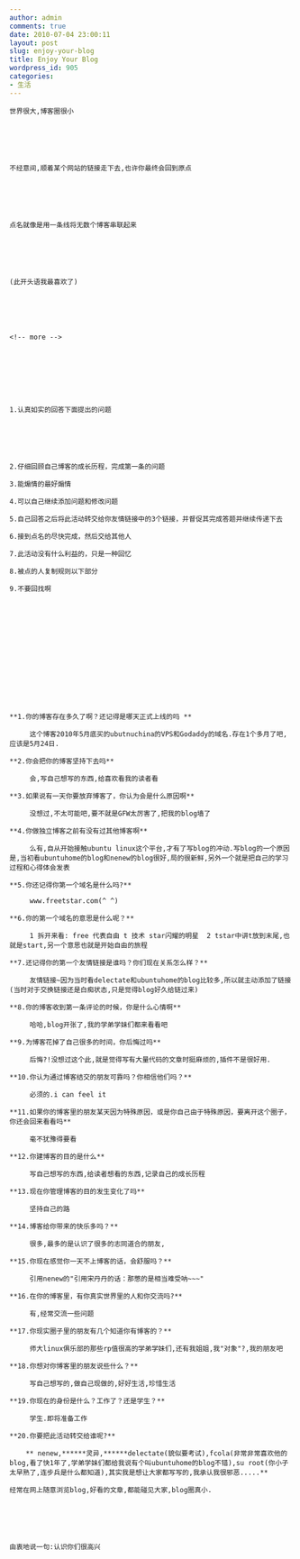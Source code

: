 ```yaml
---
author: admin
comments: true
date: 2010-07-04 23:00:11
layout: post
slug: enjoy-your-blog
title: Enjoy Your Blog
wordpress_id: 905
categories:
- 生活
---
```



	世界很大,博客圈很小






	不经意间,顺着某个网站的链接走下去,也许你最终会回到原点






	点名就像是用一条线将无数个博客串联起来






	(此开头语我最喜欢了)






	<!-- more -->  

	






	1.认真如实的回答下面提出的问题






	2.仔细回顾自己博客的成长历程，完成第一条的问题  

	3.能煽情的最好煽情  

	4.可以自己继续添加问题和修改问题  

	5.自己回答之后将此活动转交给你友情链接中的3个链接，并督促其完成答题并继续传递下去  

	6.接到点名的尽快完成，然后交给其他人  

	7.此活动没有什么利益的，只是一种回忆  

	8.被点的人复制规则以下部分  

	9.不要回找啊






	  

	






	**1.你的博客存在多久了啊？还记得是哪天正式上线的吗 **





> 
	
> 
> 
		 这个博客2010年5月底买的ubutnuchina的VPS和Godaddy的域名.存在1个多月了吧,应该是5月24日.
	
> 
> 






	**2.你会把你的博客坚持下去吗**





> 
	
> 
> 
		 会,写自己想写的东西,给喜欢看我的读者看
	
> 
> 






	**3.如果说有一天你要放弃博客了，你认为会是什么原因啊**





> 
	
> 
> 
		 没想过,不太可能吧,要不就是GFW太厉害了,把我的blog墙了
	
> 
> 






	**4.你做独立博客之前有没有过其他博客啊**





> 
	
> 
> 
		 么有,自从开始接触ubuntu linux这个平台,才有了写blog的冲动.写blog的一个原因是,当初看ubuntuhome的blog和nenew的blog很好,局的很新鲜,另外一个就是把自己的学习过程和心得体会发表
	
> 
> 






	**5.你还记得你第一个域名是什么吗?**





> 
	
> 
> 
		 www.freetstar.com(^ ^)
	
> 
> 






	**6.你的第一个域名的意思是什么呢？**





> 
	
> 
> 
		 1 拆开来看: free 代表自由 t 技术 star闪耀的明星  2 tstar中讲t放到末尾,也就是start,另一个意思也就是开始自由的旅程
	
> 
> 






	**7.还记得你的第一个友情链接是谁吗？你们现在关系怎么样？**





> 
	
> 
> 
		 友情链接~因为当时看delectate和ubuntuhome的blog比较多,所以就主动添加了链接(当时对于交换链接还是白痴状态,只是觉得blog好久给链过来)
	
> 
> 






	**8.你的博客收到第一条评论的时候，你是什么心情啊**





> 
	
> 
> 
		 哈哈,blog开张了,我的学弟学妹们都来看看吧
	
> 
> 






	**9.为博客花掉了自己很多的时间，你后悔过吗**





> 
	
> 
> 
		 后悔?!没想过这个此,就是觉得写有大量代码的文章时挺麻烦的,插件不是很好用.
	
> 
> 






	**10.你认为通过博客结交的朋友可靠吗？你相信他们吗？**





> 
	
> 
> 
		 必须的.i can feel it
	
> 
> 






	**11.如果你的博客里的朋友某天因为特殊原因，或是你自己由于特殊原因，要离开这个圈子，你还会回来看看吗**





> 
	
> 
> 
		 毫不犹豫得要看
	
> 
> 






	**12.你建博客的目的是什么**





> 
	
> 
> 
		 写自己想写的东西,给读者想看的东西,记录自己的成长历程
	
> 
> 






	**13.现在你管理博客的目的发生变化了吗**





> 
	
> 
> 
		 坚持自己的路
	
> 
> 






	**14.博客给你带来的快乐多吗？**





> 
	
> 
> 
		 很多,最多的是认识了很多的志同道合的朋友,
	
> 
> 






	**15.你现在感觉你一天不上博客的话，会舒服吗？**





> 
	
> 
> 
		 引用nenew的"引用宋丹丹的话：那憋的是相当难受呐~~~"
	
> 
> 






	**16.在你的博客里，有你真实世界里的人和你交流吗?**





> 
	
> 
> 
		 有,经常交流一些问题
	
> 
> 






	**17.你现实圈子里的朋友有几个知道你有博客的？**





> 
	
> 
> 
		 师大linux俱乐部的那些rp值很高的学弟学妹们,还有我姐姐,我"对象"?,我的朋友吧
	
> 
> 






	**18.你想对你博客里的朋友说些什么？**





> 
	
> 
> 
		 写自己想写的,做自己现做的,好好生活,珍惜生活
	
> 
> 






	**19.你现在的身份是什么？工作了？还是学生？**





> 
	
> 
> 
		 学生.即将准备工作
	
> 
> 






	**20.你要把此活动转交给谁呢?**





> 
	
> 
> 
		** nenew,******灵异,******delectate(貌似要考试),fcola(非常非常喜欢他的blog,看了快1年了,学弟学妹们都给我说有个叫ubuntuhome的blog不错),su root(你小子太早熟了,连步兵是什么都知道),其实我是想让大家都写写的,我承认我很邪恶.....**
	
> 
> 
	
> 
> 
		 
	
> 
> 






	经常在网上随意浏览blog,好看的文章,都能碰见大家,blog圈真小.






	由衷地说一句:认识你们很高兴






	 




